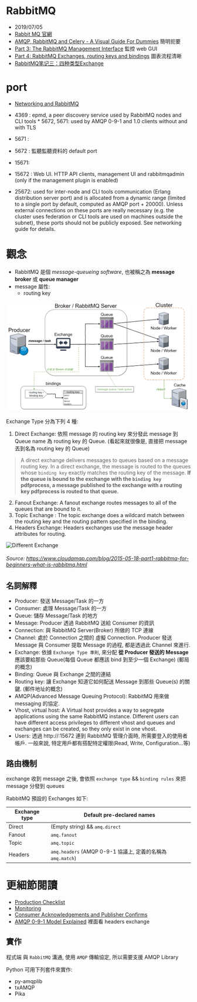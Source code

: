 
# RabbitMQ

- 2019/07/05
- [Rabbit MQ 官網](https://www.rabbitmq.com/)
- [AMQP, RabbitMQ and Celery - A Visual Guide For Dummies](https://www.abhishek-tiwari.com/amqp-rabbitmq-and-celery-a-visual-guide-for-dummies/) 簡明扼要
- [Part 3: The RabbitMQ Management Interface](https://www.cloudamqp.com/blog/2015-05-27-part3-rabbitmq-for-beginners_the-management-interface.html) 監控 web GUI
- [Part 4: RabbitMQ Exchanges, routing keys and bindings](https://www.cloudamqp.com/blog/2015-09-03-part4-rabbitmq-for-beginners-exchanges-routing-keys-bindings.html) 圖表流程清晰
- [RabbitMQ笔记三：四种类型Exchange](https://www.jianshu.com/p/04f443dcd8bd)


# port

- [Networking and RabbitMQ](https://www.rabbitmq.com/networking.html)

- 4369 : epmd, a peer discovery service used by RabbitMQ nodes and CLI tools * 5672, 5671: used by AMQP 0-9-1 and 1.0 clients without and with TLS
- 5671 :
- 5672 : 監聽監聽資料的 default port
- 15671:
- 15672 : Web UI. HTTP API clients, management UI and rabbitmqadmin (only if the management plugin is enabled)
- 25672: used for inter-node and CLI tools communication (Erlang distribution server port) and is allocated from a dynamic range (limited to a single port by default, computed as AMQP port + 20000). Unless external connections on these ports are really necessary (e.g. the cluster uses federation or CLI tools are used on machines outside the subnet), these ports should not be publicly exposed. See networking guide for details.


# 觀念

- RabbitMQ 是個 *message-queueing software*, 也被稱之為 **message broker** 或 **queue manager**
- message 屬性:
    - routing key


![RabbitMQ](/img/RabbitMQ.png)

Exchange Type 分為下列 4 種:

1. Direct Exchange: 依照 message 的 routing key 來分發此 message 到 Queue name 為 routing key 的 Queue. (看起來就很像是, 直接把 message 丟到名為 routing key 的 Queue)
> A direct exchange delivers messages to queues based on a message routing key. In a direct exchange, the message is routed to the queues whose `binding key` exactly matches the routing key of the message. **If the queue is bound to the exchange with the `binding key` pdfprocess, a message published to the exchange with a routing key pdfprocess is routed to that queue.**
2. Fanout Exchange: A fanout exchange routes messages to all of the queues that are bound to it.
3. Topic Exchange : The topic exchange does a wildcard match between the routing key and the routing pattern specified in the binding.
4. Headers Exchange: Headers exchanges use the message header attributes for routing.

![Different Exchange](https://www.cloudamqp.com/img/blog/exchanges-topic-fanout-direct.png)
###### Source: https://www.cloudamqp.com/blog/2015-05-18-part1-rabbitmq-for-beginners-what-is-rabbitmq.html


## 名詞解釋

* Producer: 發送 Message/Task 的一方
* Consumer: 處理 Message/Task 的一方
* Queue: 儲存 Message/Task 的地方
* Message: Producer 透過 RabbitMQ 送給 Consumer 的資訊
* Connection: 與 RabbitMQ Server(Broker) 所做的 TCP 連線
* Channel: 處於 Connection 之間的 虛擬 Connection. Producer 發送 Message 與 Consumer 提取 Message 的過程, 都是透過此 Channel 來進行.
* Exchange: 依據 `Exchange Type 準則`, 來分配 **從 Producer 發送的 Message** 應該要給那些 Queue(每個 Queue 都應該 bind 到至少一個 Exchange) (郵局的概念)
* Binding: Queue 與 Exchange 之間的連結
* Routing key: 讓 Exchange 知道它如何配送 Message 到那些 Queue(s) 的關鍵. (郵件地址的概念)
* AMQP(Advanced Message Queuing Protocol): RabbitMQ 用來做 messaging 的協定.
* Vhost, virtual host: A Virtual host provides a way to segregate applications using the same RabbitMQ instance. Different users can have different access privileges to different vhost and queues and exchanges can be created, so they only exist in one vhost.
* Users: 透過 http://<HOST>:15672 連到 RabbitMQ 管理介面時, 所需要登入的使用者帳戶. 一般來說, 特定用戶都有搭配特定權限(Read, Write, Configuration...等)


## 路由機制

exchange 收到 message 之後, 會依照 `exchange type` && `binding rules` 來把 message 分發到 queues

RabbitMQ 預設的 Exchanges 如下:

Exchange type | Default pre-declared names
------------- | --------------------------------
Direct        | (Empty string) && `amq.direct`
Fanout        | `amq.fanout`
Topic         | `amq.topic`
Headers       | `amq.headers`  (AMQP 0-9-1 協議上, 定義的名稱為 `amq.match`)


# 更細節閱讀

- [Production Checklist](https://www.rabbitmq.com/production-checklist.html)
- [Monitoring](https://www.rabbitmq.com/monitoring.html)
- [Consumer Acknowledgements and Publisher Confirms](https://www.rabbitmq.com/confirms.html)
- [AMQP 0-9-1 Model Explained](https://www.rabbitmq.com/tutorials/amqp-concepts.html) 裡面看 headers exchange

## 實作

程式端 與 `RabbitMQ` 溝通, 使用 `AMQP` 傳輸協定, 所以需要支援 AMQP Library

Python 可用下列套件來實作:
- py-amqplib
- txAMQP
- Pika
